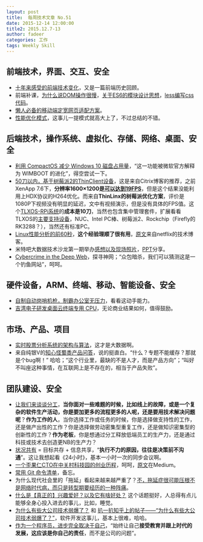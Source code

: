 ```yaml
---
layout: post
title:  每周技术文章 No.51
date: 2015-12-14 12:00:00
title2: 2015.12.7-13
author: fadeer
categories: 工作
tags: Weekly Skill
---
```


前端技术，界面、交互、安全
----
* [十年来感受的前端技术变化](https://github.com/xufei/blog/issues/28)，又是一篇前端历史回顾。
* 前端补课，[为什么说DOM操作很慢](http://leozdgao.me/why-dom-slow/)，[关于ES6的模块设计思想](http://benjamn.github.io/empirenode-2015/#/)，[less编写css代码](http://segmentfault.com/a/1190000004137275)。
* [懒人必备的移动端定宽网页适配方案](http://segmentfault.com/a/1190000004114309)。
* [性能优化模式](http://tech.meituan.com/performance_tuning_pattern.html)，这事儿一提模式就高大上了，不过总结的不错。

后端技术，操作系统、虚拟化、存储、网络、桌面、安全
----
* [利用 CompactOS 减少 Windows 10 磁盘占用量](http://goxia.maytide.net/read.php/1779.htm)，“这一功能被微软官方解释为 WIMBOOT 的进化”，得空尝试一下。
* [50刀以内，基于树莓派2的ThinClient设备](https://www.citrix.com/blogs/2015/12/10/citrix-raspberry-pi2-thinlinx-high-res-graphics-client-for-50/)，这是来自Citrix博客的推荐，之前XenApp 7.6下，**分辨率1600×1200是[可以达到19FPS](http://www.martinrowan.co.uk/2015/10/citrix-receiver-linux-raspberry-pi-2-using-raspbian-jessie/)**，但是这个结果没能利用上HDX协议的H264优化。而来自**ThinLinx的树莓派优化方案**，评价是1080P下视频没有明显的延迟，文中有视频演示，但是没有具体的FPS值。这个[TLXOS-RPi系统](https://tls.thinlinx.com/store/index.php/thinclient/tlxos-rpi-firmware-license.html)的**成本是10刀**，当然也包含集中管理套件，扩展看看TLXOS的[主要支持设备](http://www.thinlinx.com/product.html)，NUC、Intel PC棒、树莓派2、Rockchip（Firefly的RK3288？），当然还有标准PC。
* [Linux性能分析的前60秒](http://segmentfault.com/a/1190000004104493)，**这个经验理顺了很有用**，[原文](http://techblog.netflix.com/2015/11/linux-performance-analysis-in-60s.html)来自netflix的技术博客。
* 米特吧大数据技术沙龙第一期举办[感想以及现场照片](http://www.blogchong.com/post/131.html)，[PPT](http://www.mite8.com/thread-467-1-1.html)分享。
* [Cybercrime in the Deep Web](http://drops.wooyun.org/news/10913)，探寻神网；“众包暗杀，我们可以猜测这是一个钓鱼网站”，呵呵。

硬件设备，ARM、终端、移动、智能设备、安全
----
<!--preview-end-->
* [自制自动岗哨机枪，制霸办公室无压力](http://www.leiphone.com/news/201512/SaPD97oLqSktTXqk.html)，看看这动手能力。
* [吉湾电子研发桌面云终端专用 CPU](http://36kr.com/p/5040565.html)，无论商业结果如何，值得鼓励。

市场、产品、项目
----
* [实时股票分析系统的架构与算法](http://www.infoq.com/cn/news/2015/12/open-source-reference-architectu)，这才是大数据啊。
* 来自纯银V的[知心怪蜀黍产品问答](http://www.jianshu.com/p/3125edabab44)，说的挺直白。“什么？专题不能缓存？那就是个bug啊！” 哈哈；“这个行业里，最缺的不是人才，而是产品方向”；“叫好不叫座这种事情，在互联网上是不存在的，相当于产品失败”。

团队建设、安全
----
* [让我们来谈谈分工](http://coolshell.cn/articles/17295.html)，**当你面对一些难题的时候，比如线上的故障，或是一个复杂的软件生产活动，你是要加更多的流程更多的人呢，还是要用技术解决问题呢**？**作为工作的人**，当你选择工作或任务的时候，你是选择做支持性的工作，还是做产出性的工作？你是选择做劳动密集型重复工作，还是做知识密集型的创新性的工作？**作为老板**，你是想通过分工释放低端员工的生产力，还是通过科技或技术去创造更NB的生产力？
* [状况共有](http://uicss.cn/in-line/) = 目标共存 + 信息共享，“**执行不力的原因，往往是决策前不沟通**”。这让我想起看《24小时》，基本一小时一次的同步会议啊。
* [一个歪果仁CTO在中关村科技园的创业历程](http://get.ftqq.com/8217.get)，呵呵，[原文](https://medium.com/@chonantsai/a-cto-s-startup-journey-in-beijing-zhongguancun-science-park-59ff71f4417b#.82g7jqel4)在Medium。
* [常用 Git 命令清单](>http://www.ruanyifeng.com/blog/2015/12/git-cheat-sheet.html)，备忘。
* 为什么现代社会里的「拖延」看起来越来越严重了？[不，拖延症很可能压根不是网络时代病，而只是转型期要经历的一种阵痛](http://www.zhihu.com/question/36924593/answer/74072360)。
* [什么是【真正的】兴趣爱好？以及它有啥好处？](https://program-think.blogspot.com/2015/12/Hobbies-and-Interests.html) 这个话题挺好，人总得有点儿能够全身心投入进去的事儿，比如，睡觉。
* [为什么有些大公司技术弱爆了？](http://www.zhihu.com/question/32039226) 和 [扒一扒知乎上的帖子——“为什么有些大公司技术弱爆了？”](http://www.raychase.net/3529)，软件开发这事儿，基本上很难，哈哈。
* [作为一个程序员，进步完全取决于自己](http://mp.weixin.qq.com/s?__biz=MjM5NzMyMjAwMA==&mid=401268306&idx=1&sn=3eb48ec9f939478f5955a55872145aae)，“始终让自己**接受教育并跟上时代的发展，这应该是你自己的责任**，而不是公司的问题”。


